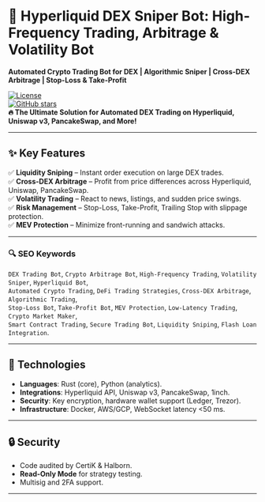 # 🚀 Hyperliquid DEX Sniper Bot: High-Frequency Trading, Arbitrage & Volatility Bot  
**Automated Crypto Trading Bot for DEX | Algorithmic Sniper | Cross-DEX Arbitrage | Stop-Loss & Take-Profit**

[![License](https://img.shields.io/badge/License-MIT-green)](LICENSE)  
[![GitHub stars](https://img.shields.io/github/stars/yourusername/hyperliquid-sniper-bot)](https://github.com/yourusername/hyperliquid-sniper-bot/stargazers)  
**🔥 The Ultimate Solution for Automated DEX Trading on Hyperliquid, Uniswap v3, PancakeSwap, and More!**

---

## **✨ Key Features**  
✅ **Liquidity Sniping** – Instant order execution on large DEX trades.  
✅ **Cross-DEX Arbitrage** – Profit from price differences across Hyperliquid, Uniswap, PancakeSwap.  
✅ **Volatility Trading** – React to news, listings, and sudden price swings.  
✅ **Risk Management** – Stop-Loss, Take-Profit, Trailing Stop with slippage protection.  
✅ **MEV Protection** – Minimize front-running and sandwich attacks.  

---

### **🔍 SEO Keywords**  
`DEX Trading Bot`, `Crypto Arbitrage Bot`, `High-Frequency Trading`, `Volatility Sniper`, `Hyperliquid Bot`,  
`Automated Crypto Trading`, `DeFi Trading Strategies`, `Cross-DEX Arbitrage`, `Algorithmic Trading`,  
`Stop-Loss Bot`, `Take-Profit Bot`, `MEV Protection`, `Low-Latency Trading`, `Crypto Market Maker`,  
`Smart Contract Trading`, `Secure Trading Bot`, `Liquidity Sniping`, `Flash Loan Integration`.

---

## **🚀 Technologies**  
- **Languages**: Rust (core), Python (analytics).  
- **Integrations**: Hyperliquid API, Uniswap v3, PancakeSwap, 1inch.  
- **Security**: Key encryption, hardware wallet support (Ledger, Trezor).  
- **Infrastructure**: Docker, AWS/GCP, WebSocket latency <50 ms.  

---

## **🔒 Security**  
- Code audited by CertiK & Halborn.  
- **Read-Only Mode** for strategy testing.  
- Multisig and 2FA support.  

---
